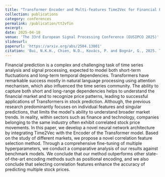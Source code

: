 ```yaml
---
title: "Transformer Encoder and Multi-features Time2Vec for Financial Prediction"
collection: publications
category: conferences
permalink: /publication/tt2vfin
excerpt: 
date: 2025-04-18
venue: 'The 33rd European Signal Processing Conference (EUSIPCO 2025)'
slidesurl: 
paperurl: 'https://arxiv.org/abs/2504.13801'
citation: 'Bui, N.K.H., Chien, N.D., Kovács, P. and Bognár, G., 2025. Transformer Encoder and Multi-features Time2Vec for Financial Prediction. <i>arXiv preprint arXiv:2504.13801.</i>'
---
```


Financial prediction is a complex and challenging task of time series analysis and signal processing, expected to model both short-term fluctuations and long-term temporal dependencies. Transformers have remarkable success mostly in natural language processing using attention mechanism, which also influenced the time series community. The ability to capture both short and long-range dependencies helps to understand the financial market and to recognize price patterns, leading to successful applications of Transformers in stock prediction. Although, the previous research predominantly focuses on individual features and singular predictions, that limits the model's ability to understand broader market trends. In reality, within sectors such as finance and technology, companies belonging to the same industry often exhibit correlated stock price movements. In this paper, we develop a novel neural network architecture by integrating Time2Vec with the Encoder of the Transformer model. Based on the study of different markets, we propose a novel correlation feature selection method. Through a comprehensive fine-tuning of multiple hyperparameters, we conduct a comparative analysis of our results against benchmark models. We conclude that our method outperforms other state-of-the-art encoding methods such as positional encoding, and we also conclude that selecting correlation features enhance the accuracy of predicting multiple stock prices.
